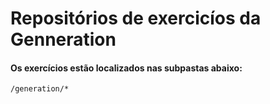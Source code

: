 # Repositórios de exercicíos da Genneration
#### Os exercícios estão localizados nas subpastas abaixo:
```
/generation/*
```
